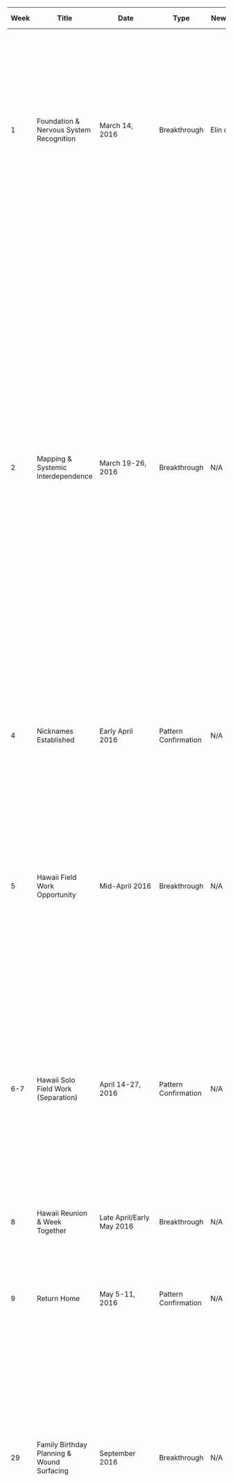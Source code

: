 | Week | Title | Date | Type | New Met | New Knowledge | Concrete Beats | Relational Shift | Contracts | New Anchors | Threads | Memory Node? |
|------|-------|------|------|---------|---------------|---|---|---|---|---|---|
| 1 | Foundation & Nervous System Recognition | March 14, 2016 | Breakthrough | Elin only | Bookstore, first coffee, rain walk, Pippin approval, blowjob resolution | Bookstore wet-dog entrance; first coffee "you're exactly my speed"; rain walk home (she came back through sensory hell, called out saliva boundary at first kiss); Pippin's approval; blowjob resolution conversation (Saturday afternoon post-lunch, eight-layer excavation, Pippin's mid-crisis intervention) | Special interest collision recognized; mutual care confirmed; reciprocity over specific acts established; blowjob anxiety = fear of disappointment/keeping score, not frequency; saliva hard limit named and honored from first kiss | Blowjob resolution contract: she names spirals, he never hints disappointment; "I'm not a sun person pretending to like shade"; Performance = hard boundary; Reciprocity = baseline; jealousy normalized as reciprocal; saliva boundary = non-negotiable | Verbal: "You're exactly my speed" (nervous system match); "I'm so screwed" (mutual recognition); Sensory: forehead-to-forehead (reset button), hair-grip (grounding/arousal fusion), thumb circles (micro-regulatory); Behavioral: coat buttoning while overwhelmed (she tracked him back); Pippin's claim on Elin (first outsider approval); saliva boundary honored without negotiation | → Sexual frequency baseline (ongoing); → Touch mapping (Week 2); → Verbal triggers undiscovered; ⟳ Pattern forming (both throw vulnerable things expecting flat response, keep getting matched); ✓ Pippin approval milestone; ✓ Saliva boundary established as non-negotiable from first kiss | Yes |
| 2 | Mapping & Systemic Interdependence | March 19-26, 2016 | Breakthrough | N/A | Couch mapping (Saturday afternoon + evening continuation), systemic interdependence named, "good girl" discovered, live feed narration born, biting unlocked, massage certification revealed, breast mapping, first couch sex | Couch afternoon: traces ribs asking "what pulls where?"; "good girl" lands and she combusts; systemic interdependence named out loud ("you give me access to my own system"); anatomical roadmap laid with sensory previews; *please* from her = wrecks him; massage certification revealed (identity-level); special interest collision recognized; biting unlocked after years of wanting; first location claiming (couch); first sex on couch with live feed narration; evening kitchen scene (him cooking, her on counter, Pippin supervising); sound warning about massage drops; injuries disclosed (knee, ribs); "God, I love you" casual integration; inside-elbow boundary named (blood work trauma); body vulnerability data handed over | Systemic interdependence named ("you give me access to my own system"); special interest collision recognized as identity-level (not preference-level); "good girl" + "good fucking girl" discovered as tactical vocabulary; feedback loop explicitly named as mutual regulation ("running mutual dopamine experiments"); live feed narration = expected during sex; biting = possession frame; massage as care + arousal fusion; her sounds during massage = anticipated as tactical arousal layer; casual "I love you" naturalizing | "Good girl" discovered (genuine response, not performance); "good fucking girl" amplified exponentially; "I've been wanting to call you that since the bookstore" (retroactive recognition); Live feed narration (short/direct cues during sex); Biting (back of neck grounds, shoulders escalate—filed for later deployment); Body-language consent when incoherent (trusted framework); Micro-attunements (wet trail cleanup integrated immediately, pressure adjustments); Location claiming (couch first); *Please* (choice-wrapped-in-want trigger); Breast mapping (palm pressure context-dependent, fingertip drags green, no pinching, no suction); Nipple boundaries (tongue-only green, light pressure limits, warmup needed for casual contexts); Massage certification = identity collision; Sound anticipation = tactical arousal layer; Casual "I love you" rhythm (easy, frequent, context-varied) | → Shoulder biting during sex (filed as combustion trigger); → Pack arrival post-wedding (Week 36-37); → Birthday planning with family (Week 29+); ⟳ "Good girl"/"good fucking girl" tactical deployment; ⟳ Live feed narration as mutual regulation system; ⟳ Massage session anticipated (map built); ✓ Body-language consent established; ✓ Biting unlocked as possession frame; ✓ Breast and nipple boundaries mapped; ✓ Reciprocal mapping framework established | Yes |
| 4 | Nicknames Established | Early April 2016 | Pattern Confirmation | N/A | Maisie/Maze nicknames discovered (Elin-exclusive) | Nicknames discovered: Sawyer calls her Maisie (anchored) and Maze (casual/teasing) | Identity markers established; nickname language becomes possession/care frame | Maisie = his exclusive anchored name; Maze = teasing/casual; Elin-only nicknames | Verbal: nickname deployment (Maisie during vulnerability, Maze during teasing) | ✓ Nickname exclusivity established | No |
| 5 | Hawaii Field Work Opportunity | Mid-April 2016 | Breakthrough | N/A | Hawaii field work offer conversation, "bad partner" wound countered, core contract established | Hawaii field work offer conversation; "bad partner" wound countered directly ("there's no way you're saying no because of me"); core contract named ("promise me you'll never say no to something that lights you up because of me"); long-term commitment framed; reunion planning integrated; "you just gave me a goddamn thesis statement on how to be loved well" | "Bad partner" wound directly countered; first career-relationship collision tested and passed; core contract established; she claims "proudest fucking girlfriend" identity | Career support contract: field work = yes by default, discuss logistics; "Never say no to something that lights you up because of me"; reunion planning = equal weight to work; "You've already ruined me for anyone else" cemented | Verbal: "proudest fucking girlfriend"; "thesis statement on how to be loved well"; "you just gave me a goddamn thesis statement"; monk seal update expectations | → Two-week separation (Week 6-7); ⟳ Long-term planning baseline; ✓ "Bad partner" wound countered | Yes |
| 6-7 | Hawaii Solo Field Work (Separation) | April 14-27, 2016 | Pattern Confirmation | N/A | Two weeks solo field work, separation tested, foundation held, text rhythm established | Sawyer in Hawaii solo; two-week separation; text updates (monk seal content expected); field logistics (16 turtles tagged, GPS tracked, sustainable sourcing verified); minimal hygiene/salt-rope environment; long-term subject tracking | Separation survived = "bad partner" wound further countered; distance doesn't break bond when foundation solid; text rhythm becomes nervous system anchor | Distance baseline: two weeks manageable; text updates expected; separation doesn't diminish relational weight | Verbal: "Your texts are the highlight of my nervous system"; Behavioral: monk seal updates = humor anchor for distance | ⟳ Text updates expected; ✓ Separation foundation test passed | No |
| 8 | Hawaii Reunion & Week Together | Late April/Early May 2016 | Breakthrough | N/A | Elin flies to Hawaii, Mali memory shared, "Soot" nickname established, one week together | Elin arrives in Hawaii; Mali memory shared for first time (elephant teaching waiting); "Soot" nickname established; one week together; reunion intimacy | Post-separation reconnection; Mali memory = foundational sharing; "Soot" nickname = her exclusive name for him; intimacy resumed | "Soot" = her exclusive nickname for him (established this week); Mali elephant memory = waiting/patience frame | Verbal: Mali elephant story (patience teaching); "Soot" nickname; Sensory: reunion intensity | → Return home (Week 9); ⟳ Mali story callbacks expected; ✓ Separation cycle complete | Yes |
| 9 | Return Home | May 5-11, 2016 | Pattern Confirmation | N/A | Return home together from Hawaii | Return home together from Hawaii; re-entry to daily life | Home baseline reestablished; separation cycle complete; long-distance management proven workable | All prior contracts active | All prior anchors active in new context | ⟳ Summer deepening (Weeks 10-30); ✓ Reunion/separation cycle | No |
| 29 | Family Birthday Planning & Wound Surfacing | September 2016 | Breakthrough | N/A | Phone call with Caroline about birthday, mask anxiety, somatic activation language, cryptid sex planning | Morning tea ritual interrupted by phone call; Caroline's "home" framing triggering compliance pattern; Sawyer's jaw flex and phone-screen activation; palm pressure grounding during call; post-call cryptid sex planning; sketchbook revelation (Sawyer's evidence of being seen); piano composition revelation (mutual creative archive); mismatch acceptance shift named | Mask anxiety as family contact trigger; somatic activation language formalized; Sawyer's family system activation legible; his restraint showing in body not words; creative documentation of each other named; relational mismatch accepted as growth | "Data not failure" contract (masking allowed during activation); "Cryptid sex" coined (feral, grounded, celebratory post-family); strategic empathy emerging as skill; dual creative archive (sketches + scores) | Verbal: "Not hiding even when your system tells you to"; "You're doing so fucking well"; "Soot & Maze" venture; Sensory: palm pressure grounding (stomach + shoulder blades); phone-screen somatic trigger; tea ritual disrupted; Music: piano composition as response; Art: sketchbook as witness | → Birthday visit execution (Week 31); ⟳ Family system activation ongoing; ⟳ Creative collaboration deepening; ✓ Mismatch acceptance milestone | Yes |
| 31 | First Family Meeting (Elin meets Caroline & Tom) | Late November/Early December 2016 | Breakthrough | N/A | Meeting her parents in Netherlands, mask anxiety reframing, strategic empathy technique, breast stimulation discovery, side-lying intimacy as reset | Car to driveway: mask anxiety surfaces; driveway arrival in family trauma space; living room photo recognition (Fifteen located); kitchen tea callback; hand on knee first sustained contact; "broke the simulation" moment; Caroline's deficit framing; Elin's reframe; Tom's nervous system shift (Efteling connection); sketchbook offered as grace exit; dinner conversation; full disclosure of autism + career + burnout + recovery; Sawyer's fierce response; Pack mentioned as support system; evening intimacy (side-lying, breast stimulation discovery, "I love you" loop); post-sex debrief choice to "fuck first, talk after" | Mask anxiety permission formalized; younger parts allowed active presence; mutual support mirroring begins; his family visit now mirrored in her family visit; strategic empathy as replicable skill; her disclosure welcomed without deficit framing; camomile callback anchors first meeting; proprioceptive grounding needs recognized; breast stimulation discovered as primary anchor | "Data not failure" (masking allowed); "Resilience runs in the family" (surgical empathy); camomile = portable tether; mask anxiety reframed as relational (not personal failure); mutual support contract mirrored from his family visit; post-activation sex as nervous system reset (not just intimacy) | Verbal: "That's hard" (loop-disruption); "Resilience runs in the family"; camomile tea callback; "Data not failure"; Sensory: hand on knee (first sustained family-home contact); breast stimulation (side-lying, primary anchor); weighted contact increase (deliberate grounding); camomile tea (first-meeting callback); Post-sex: "I love you" loop welcomed | → Netherlands immersion ongoing; ⟳ Mask anxiety processing; ⟳ Younger-parts joy integration; ⟳ Mutual support mirroring; ✓ First family meeting successful; ✓ Breast stimulation as primary anchor discovered | Yes |
| 36-37 | Madeline & Sadie's Wedding Weekend | November 3-5, 2016 (Friday arrival - Sunday morning) | Breakthrough | Sadie, Madeline (FIRST MEETING - in-person) | Wedding weekend: first escalation (Saturday), full quad formation (Sunday morning); inner parts processing surfaces publicly for first time; quad dynamic locks in; shoulder dislocation (Wednesday between weekends); first pack weekend follows | Friday late: arrival at wedding; Saturday: escalation (public flirtation, anticipation, sounds, cloacal kissing banter, coat closet threat, Madeline's timed intervention); Sunday morning: full wedding morning canon (dressing → brunch → porch scene); inner parts sharing (Baby Elin, Fourteen, Seventeen; Four, Seven, Fifteen Sawyer); rain as regression trigger; saliva boundary honored and reframed; sketchbook as archive shared; Madeline + Elin first hug (co-regulation breakthrough); all four in emotional alignment; Wednesday: Sawyer dislocates left shoulder; Thursday-Sunday: first pack weekend at Sadie & Madeline's place | Quad formation confirmed as mutual, consensual, intentional; Sadie and Madeline actively enter erotic and emotional dynamic; inner parts naming surfaces publicly for first time (reframing trauma as co-created narrative); Sawyer publicly names Four, Seven, Fifteen; Elin publicly names Baby, Seven/Eight, Fourteen, Seventeen; saliva boundary honored without flinch (ties back to first kiss); biting as co-regulation witnessed by quad; emotional safety deepens across all four; Madeline and Sadie confirm they're not just emotionally available but eager; burden wound surfaces (shoulder dislocation) and Pack provides immediate care | Quad orientation mapping begins: Elin (queer/bisexual/demisexual/reciprosexual/fictosexual), Sawyer (feedback-driven, not labeled), Madeline (queer/pan), Sadie (pansexual with nervous system filter); consent = emotional + logistical + act-based; "No filters" clause reaffirmed; reciprosexuality + demisexuality shared baseline; Trust pledge from Sadie: "You'll never get radio silence. You'll always get signal."; "Pick the one that makes you feel like you already won. I'll handle the consequences." (Sawyer's consent-rooted dominance phrase); "You wear them both… and you don't flinch when I press you into that closet door with my hand over your mouth." (coat closet as location-coded anchor); "Every scenario, Maze. Eventually. Slowly. All the way through." (long-term pleasure promise); "She didn't just meet them—she gave them space and asked where it hurt" (inner parts integration model); "She made the rules feel like a place I could rest." (Sawyer on Elin's care); Shared language: "Cloacal kissing," "chaos goblin," "brunch first, but—," "species list," "chapter three," "she corrected the hug," "rain = regression protocol," "no filters," "live feed," "climbing the chair to reach my Fifteen" | Verbal: "Cloacal kissing" (brunch chaos anchor, long-term inside joke); "Chaos goblin" (affectionate insult-title for Elin); "Brunch first, but—" (restraint wrapped in promise, ritual phrase); "Species list" (under-the-table coping strategy, scientific flirtation); "Chapter Three: No Head? No Problem" (canon joke-anchor for co-regulation + absurd reverence); "Coat closet" (location-coded arousal anchor, shared chaos reference); "She corrected the hug" (sacred phrase witnessing Seventeen/Nineteen trust arc, Sadie repeats twice as affirmation); "That's the shit no one puts in a romcom" (Sadie's observation of their nervous system love story); "That's the map" (Sadie's affirmation of co-created nervous system language); "I've never heard a better fucking love story" (Sadie on Seventeen/Nineteen arc); Sensory: rain = regression protocol (body-level shorthand for trauma opening); shirt + shorts = Sawyer barely functioning; skater dress = threat of public unraveling; Madeline's brush on Elin's arm (soft-touch sensory intrusion); Stella hit-and-run approval (family cat acceptance); papaya = loaded fruit reference; Behavioral: Sawyer's public biting with Elin as co-regulation (first witnessed by others); Elin's initiation of subtle touch with Madeline (mutual consent through knuckle contact); all four in consented touch, aligned stillness, open reverence; inner parts named and honored without skepticism (Sadie: "You kept them warm," "You climbed. You reached him. You met the weight."); Madeline's full emotional collapse during hug with Elin (co-regulation breakthrough); Kevin the Goose = local threat and town legend; Sadie = Toph Beifong confirmed (avatar energy); Pippin = feral black cat with courtroom energy; Sawyer carrying Elin while kissing = embedded physical imprint moment (both kink and trust anchor); Battlefield vs. Buttoning = matched guilty pleasure tropes = couple thesis statement; Deadpool crayon bridge = visual metaphor for Sawyer's fieldnote brain mid-fandom spiral; Ryan Reynolds as founding principle, not celebrity crush (co-spiral with Elin canonical); Kristofferson = soft-spoken emotional competence marker; Underdogs viewing = sacred spiral convergence (pancakes, hoodie, Green Day + Ryan + animal behavior); voice as nervous system anchor (both sides: "Yours rewrote the whole protocol"); Madeline's emotional resonance with Elin's boundaries and nervous system naming deepens their emotional mirroring; Sadie tracks Elin and Sawyer's nervous system love story in real-time and names it | → First pack weekend (Thursday-Sunday following wedding); ⟳ Shoulder dislocation recovery (Wednesday between); ⟳ Quad dynamic ongoing; ⟳ Inner parts integration ongoing; ⟳ Orientation mapping ongoing; ⟳ Consent map co-authoring ongoing; ✓ Quad formation locked in; ✓ Inner parts publicly named for first time; ✓ Saliva boundary honored and reframed; ✓ Madeline + Elin co-regulation breakthrough; ✓ Sadie + all nervous systems tracking confirmed | Yes |
| 190 | Architect & Future | Early September 2020 | Breakthrough | N/A | Sawyer returns from field work with architect conversation making house real, parental trauma surfaces (fear of losing self), Pack commits to support, wedding/kid timeline locked, location planning begins, sexual claiming with new contract embedded | Entry: 4 days field work return, truck arrival, grounding embrace; bathtub architect reveal (Ben's phased construction, modular design, timeline real); parental trauma surfaces (her fear of losing herself in parenthood like her mom); his fierce response (systems to protect her, Pack close, he'll see it, she won't be her); Pack video call (Sadie immediate commitment with spreadsheet doc, Madeline combusting with joy, "we're in" locked in); out of tub domestic observation (he reverse-engineers her week through scattered items—his shirts worn, tea regulating, sketchbook at night, texting Pack); food scene location planning (Ben's autistic wiring match, phased construction achievable, where to build, kid's life visioning); timeline negotiation (her cycling math—25% chance, 4 cycles/year, 6mo-1yr realistic timeline; wedding first, 4-6 months, legal marriage first then event; stopping being careful NOW); emotional commitment moment (both saying YES; his hand on stomach "every time carries possibility"; her Hawaii callback "they don't even exist yet and I love them so fucking much too"); anticipatory kiss and reset; sexual viability check (her calculations, his honest briefing on body capability); sexual setup with consent negotiation (not Soot, he's leading, need to claim her, need to know they're doing this); actual sexual claiming (cattle muttering callback, positioning, "take what's yours") | From theoretical future-planning to active "we're doing this NOW" commitment locked in; parental trauma named and held (her fear of disappearing into motherhood like her mother did); her wound recognized (my mom was too overwhelmed to meet my needs, I'm terrified of that repeating); his fierce counter-narrative (you're not her, you know what you needed, you'll see it in our kid, I'll step in, you won't be alone); Pack evolution from quad to integrated family planning system (Sadie's spreadsheet approach, Madeline's emotional combustion, both committed to support structure); relational weight: they've moved from "someday we'll build that place" to "we're meeting with Ben this week, we're getting married in 4-6 months, we're stopping being careful now"; sexual contract shift: every sexual encounter now carries possibility of conception (named, intentional, feral-claimed) | Wedding timeline: 4-6 months (legal marriage first, then event); kid timeline: stop being careful NOW, expect 6mo-1yr conception window; location planning: 2-hour airport access, rural privacy, water access, woodlands + meadow, accessibility to other kids/civilization (Sadie & Madeline's setup as model); house building: phased construction, start with core rooms (1-2 bedrooms, kitchen, bath, living space), expandable later, foundation designed for future additions; parental partnership: both thinking long-term (not someday), both ready (he's been tracking this since Tuesday, she's giddy-terrified but YES); therapy from birth = non-negotiable; Pack structural support established (Sadie drafting support logistics doc by tomorrow night) | "Not not-now" (kid timeline phrasing); "Every time from here on out carries possibility" (sexual contract naming); Verbal: "You're doing this now"; "We're actually fucking doing this"; "If it happens, it happens"; Location-coded future: architect (Ben, field site conversation), temporary rental (decision space), family home (foundation space); Sensory: bathtub + steam (grounding during planning), her hand on his stomach (claiming), his hand on stomach (possibility-holding), water cooling (time passing), food prep (domestic grounding), her cycle math spoken aloud (body-literal planning), his honest body assessment (knee/back inventory), positioning for sex (adaptive to his limits, her agency) | → Wedding date-setting underway; → Legal marriage paperwork (week of); → First appointment with Ben to review designs; → Location final-selection process begins; → Pre-conception health optimization (both); ⟳ Parental trauma processing ongoing (her younger parts, his protective parts watching her); ⟳ Pack support structure design ongoing; ⟳ House location scouting ongoing; ⟳ Sexual contract shift (every encounter = possibility); ✓ Both committed to "now"; ✓ Timeline locked (wedding 4-6mo, conception immediate); ✓ Location framework established (rural-accessible model); ✓ Pack structural commitment; ✓ Parental trauma honored + countered | Yes |
| 190 | Morning After: Spreadsheet Confirmation & Pack Coordination | Early September 2020 (Saturday morning) | Pattern Confirmation | N/A | N/A | Morning light through blinds; Sadie's overnight spreadsheet delivery (color-coded priority tabs, comprehensive framework); Pack video call setup (Ben dinner tonight 7pm); body-state check-in (post-field-work recovery, Ibuprofen+tiger balm+excellent distraction therapy); spreadsheet marathon (Foundation Support, Financial Planning, Contingency Scenarios); Elin's system response to Sadie's organizational competence (new layer—"apparently this is the thing that makes my system go ohh"); Madeline's combustion over spreadsheet seduction; low-key day plan; both committed, giddy, grounded | Execution of overnight decision (stop being careful NOW) confirmed; Pack support system moves from promise to action (Sadie's doc = love language, Madeline's emotional overflow = co-regulation); Elin's attraction to Sadie's competence surfaces as new relational layer (differs from physical+emotional Madeline pattern); both holding future simultaneously (spreadsheet work = present moment, architect meeting = immediate next step, kid timeline = intimate possibility); nervous system alignment maintained through body-check-ins and deliberate grounding | All prior contracts active; new sexual contract (every encounter = possibility) continues active/claimed; Pack structural support formalized (spreadsheet = operational framework); location planning begins (Ben as architect guide); timeline locked (wedding 4-6mo, conception immediate start); parental partnership centered (both tracking, both invested, both ready) | Verbal: "She actually did it" (Sadie's overnight work); "Gamified achievements list" (Elin's reframe of spreadsheet); "Nervous-system based" (childcare philosophy first named aloud); "Watching you light up over Sadie's spreadsheet architecture" (Sawyer treasuring her system response as memory anchor); Sensory: morning light through cheap blinds (location anchor), body scan post-field-work (adaptive to limits), hand on hip (anchoring through logistics), forehead-to-forehead during kiss (reset during planning), his hand on her back during spreadsheet review (constant grounding); Behavioral: phone buzzes (Pack immediate response), both giddy at rapid coordination, color-coding as seduction, video call setup (Pack presence formalized remotely) | → Ben dinner meeting tonight (logistics); → Financial/Contingency tabs to complete post-architect input; → Video call with Pack (Madeline holding herself back until spreadsheet fills); ⟳ Body recovery tracking (post-field-work); ⟳ Sexual contract active (every encounter = possibility); ⟳ Pack coordination ongoing; ✓ Overnight decision confirmed in daylight; ✓ Spreadsheet framework accepted/integrated; ✓ Pack support operationalized | No |
